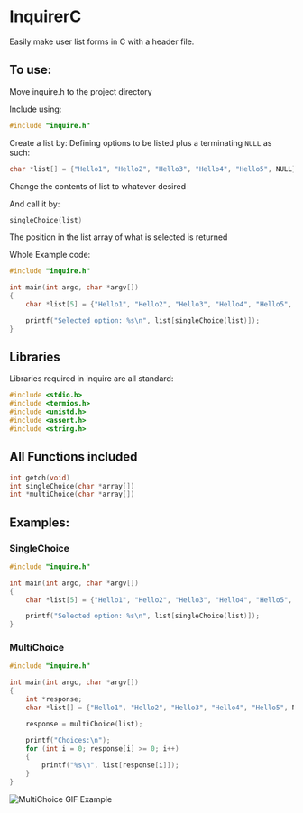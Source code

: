# InquirerC

Easily make user list forms in C with a header file.

## To use:
Move inquire.h to the project directory

Include using:
```C
#include "inquire.h"
```

Create a list by:
Defining options to be listed plus a terminating `NULL` as such:
``` C
char *list[] = {"Hello1", "Hello2", "Hello3", "Hello4", "Hello5", NULL};
```

Change the contents of list to whatever desired

And call it by:
```C
singleChoice(list)
```

The position in the list array of what is selected is returned

Whole Example code:
```C
#include "inquire.h"

int main(int argc, char *argv[])
{
    char *list[5] = {"Hello1", "Hello2", "Hello3", "Hello4", "Hello5", NULL};

    printf("Selected option: %s\n", list[singleChoice(list)]);
}
```

## Libraries
Libraries required in inquire are all standard:
```C
#include <stdio.h>
#include <termios.h>
#include <unistd.h>
#include <assert.h>
#include <string.h>
```

## All Functions included

```C
int getch(void)
int singleChoice(char *array[])
int *multiChoice(char *array[])
```

## Examples:
### SingleChoice
```C
#include "inquire.h"

int main(int argc, char *argv[])
{
    char *list[5] = {"Hello1", "Hello2", "Hello3", "Hello4", "Hello5", NULL};

    printf("Selected option: %s\n", list[singleChoice(list)]);
}
```
### MultiChoice

```C
#include "inquire.h"

int main(int argc, char *argv[])
{
    int *response;
    char *list[] = {"Hello1", "Hello2", "Hello3", "Hello4", "Hello5", NULL};

    response = multiChoice(list);

    printf("Choices:\n");
    for (int i = 0; response[i] >= 0; i++)
    {
        printf("%s\n", list[response[i]]);
    }
}
```
![MultiChoice GIF Example](https://i.imgur.com/KikESiub.gif)

